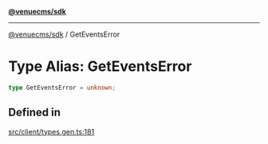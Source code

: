 [**@venuecms/sdk**](../Index.md)

***

[@venuecms/sdk](../Index.md) / GetEventsError

# Type Alias: GetEventsError

```ts
type GetEventsError = unknown;
```

## Defined in

[src/client/types.gen.ts:181](https://github.com/venuecms/sdk/blob/7543b83415eb4130a2d88204751cb0c3e7f6d4ab/src/client/types.gen.ts#L181)
